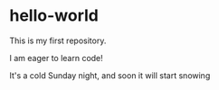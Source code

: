 # hello-world
This is my first repository.

I am eager to learn code!

It's a cold Sunday night, and soon it will start snowing
